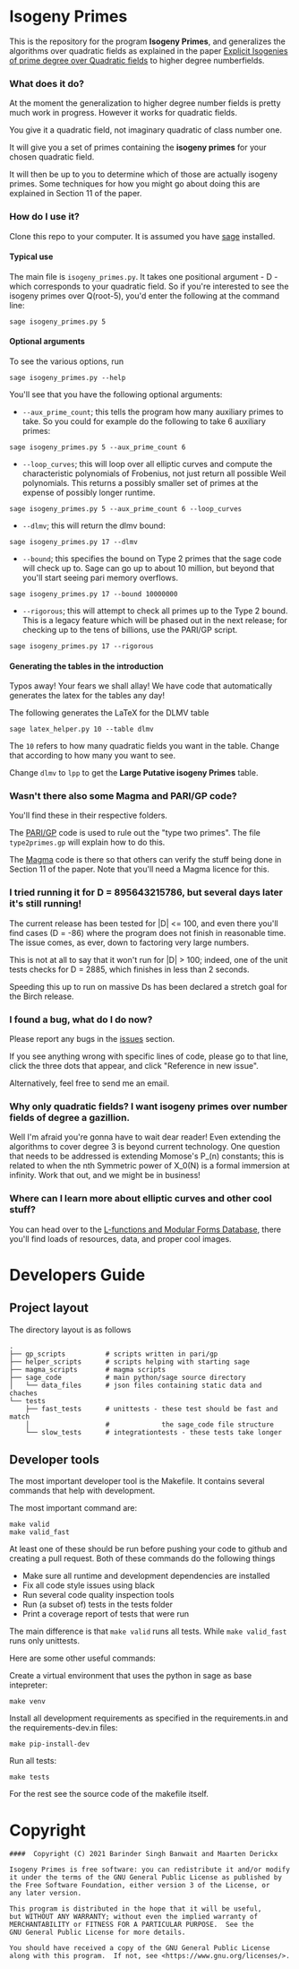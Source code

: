 # Isogeny Primes

This is the repository for the program **Isogeny Primes**, and generalizes the algorithms over quadratic fields as explained in the paper [Explicit Isogenies of prime degree over Quadratic fields](https://arxiv.org/abs/2101.02673) to higher degree numberfields.

### What does it do?

At the moment the generalization to higher degree number fields is pretty much work in progress. However it works for quadratic fields.

You give it a quadratic field, not imaginary quadratic of class number one.

It will give you a set of primes containing the **isogeny primes** for your chosen quadratic field.

It will then be up to you to determine which of those are actually isogeny primes. Some techniques for how you might go about doing this are explained in Section 11 of the paper.

### How do I use it?

Clone this repo to your computer. It is assumed you have [sage](https://sagemath.org/) installed.

#### Typical use

The main file is `isogeny_primes.py`. It takes one positional argument - D - which corresponds to your quadratic field. So if you're interested to see the isogeny primes over Q(root-5), you'd enter the following at the command line:

```
sage isogeny_primes.py 5
```

#### Optional arguments

To see the various options, run

```
sage isogeny_primes.py --help
```

You'll see that you have the following optional arguments:

 - `--aux_prime_count`; this tells the program how many auxiliary primes to take. So you could for example do the following to take 6 auxiliary primes:

 ```
sage isogeny_primes.py 5 --aux_prime_count 6
```

 - `--loop_curves`; this will loop over all elliptic curves and compute the characteristic polynomials of Frobenius, not just return all possible Weil polynomials. This returns a possibly smaller set of primes at the expense of possibly longer runtime.

 ```
sage isogeny_primes.py 5 --aux_prime_count 6 --loop_curves
```

 - `--dlmv`; this will return the dlmv bound:

```
sage isogeny_primes.py 17 --dlmv
```

 - `--bound`; this specifies the bound on Type 2 primes that the sage code will check up to. Sage can go up to about 10 million, but beyond that you'll start seeing pari memory overflows.

```
sage isogeny_primes.py 17 --bound 10000000
```

 - `--rigorous`; this will attempt to check all primes up to the Type 2 bound. This is a legacy feature which will be phased out in the next release; for checking up to the tens of billions, use the PARI/GP script.

```
sage isogeny_primes.py 17 --rigorous
```


#### Generating the tables in the introduction

Typos away!
Your fears we shall allay!
We have code that automatically generates the latex for the tables any day!

The following generates the LaTeX for the DLMV table

```
sage latex_helper.py 10 --table dlmv
```

The `10` refers to how many quadratic fields you want in the table. Change that according to how many you want to see.

Change `dlmv` to `lpp` to get the **Large Putative isogeny Primes** table.

### Wasn't there also some Magma and PARI/GP code?

You'll find these in their respective folders.

The [PARI/GP](https://pari.math.u-bordeaux.fr/) code is used to rule out the "type two primes". The file `type2primes.gp` will explain how to do this.

The [Magma](http://magma.maths.usyd.edu.au/magma/) code is there so that others can verify the stuff being done in Section 11 of the paper. Note that you'll need a Magma licence for this.

### I tried running it for D = 895643215786, but several days later it's still running!

The current release has been tested for |D| <= 100, and even there you'll find cases (D = -86) where the program does not finish in reasonable time. The issue comes, as ever, down to factoring very large numbers.

This is not at all to say that it won't run for |D| > 100; indeed, one of the unit tests checks for D = 2885, which finishes in less than 2 seconds.

Speeding this up to run on massive Ds has been declared a stretch goal for the Birch release.

### I found a bug, what do I do now?

Please report any bugs in the [issues](https://github.com/BarinderBanwait/quadratic_isogeny_primes/issues) section.

If you see anything wrong with specific lines of code, please go to that line, click the three dots that appear, and click "Reference in new issue".

Alternatively, feel free to send me an email.

### Why only quadratic fields? I want isogeny primes over number fields of degree a gazillion.

Well I'm afraid you're gonna have to wait dear reader! Even extending the algorithms to cover degree 3 is beyond current technology. One question that needs to be addressed is extending Momose's P_(n) constants; this is related to when the nth Symmetric power of X_0(N) is a formal immersion at infinity. Work that out, and we might be in business!

### Where can I learn more about elliptic curves and other cool stuff?

You can head over to the [L-functions and Modular Forms Database](https://lmfdb.org/), there you'll find loads of resources, data, and proper cool images.

# Developers Guide

## Project layout
The directory layout is as follows

    .
    ├── gp_scripts          # scripts written in pari/gp
    ├── helper_scripts      # scripts helping with starting sage
    ├── magma_scripts       # magma scripts
    ├── sage_code           # main python/sage source directory
    │   └── data_files      # json files containing static data and chaches
    └── tests
        ├── fast_tests      # unittests - these test should be fast and match
        │                   #             the sage_code file structure
        └── slow_tests      # integrationtests - these tests take longer


## Developer tools

The most important developer tool is the Makefile. It contains several commands
that help with development. 

The most important command are:

    make valid
    make valid_fast

At least one of these should be run before pushing your code to github and
creating a pull request. Both of these commands do the following things

- Make sure all runtime and development dependencies are installed
- Fix all code style issues using black
- Run several code quality inspection tools
- Run (a subset of) tests in the tests folder
- Print a coverage report of tests that were run

The main difference is that `make valid` runs all tests. While `make valid_fast` 
runs only unittests.

Here are some other useful commands:

Create a virtual environment that uses the python in sage as base intepreter:

    make venv

Install all development requirements as specified in the requirements.in
and the requirements-dev.in files:

    make pip-install-dev

Run all tests:

    make tests

For the rest see the source code of the makefile itself.

# Copyright

    ####  Copyright (C) 2021 Barinder Singh Banwait and Maarten Derickx

    Isogeny Primes is free software: you can redistribute it and/or modify
    it under the terms of the GNU General Public License as published by
    the Free Software Foundation, either version 3 of the License, or
    any later version.

    This program is distributed in the hope that it will be useful,
    but WITHOUT ANY WARRANTY; without even the implied warranty of
    MERCHANTABILITY or FITNESS FOR A PARTICULAR PURPOSE.  See the
    GNU General Public License for more details.

    You should have received a copy of the GNU General Public License
    along with this program.  If not, see <https://www.gnu.org/licenses/>.

